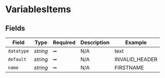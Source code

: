 # VariablesItems


## Fields

| Field              | Type               | Required           | Description        | Example            |
| ------------------ | ------------------ | ------------------ | ------------------ | ------------------ |
| `datatype`         | *string*           | :heavy_minus_sign: | N/A                | text               |
| `default`          | *string*           | :heavy_minus_sign: | N/A                | INVALID_HEADER     |
| `name`             | *string*           | :heavy_minus_sign: | N/A                | FIRSTNAME          |